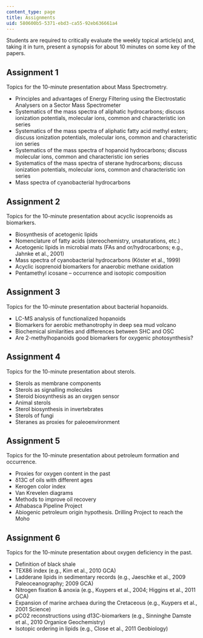 ```yaml
---
content_type: page
title: Assignments
uid: 580600b5-5371-ebd3-ca55-92eb636661a4
---
```


Students are required to critically evaluate the weekly topical article(s) and, taking it in turn, present a synopsis for about 10 minutes on some key of the papers.

Assignment 1
------------

Topics for the 10-minute presentation about Mass Spectrometry.

*   Principles and advantages of Energy Filtering using the Electrostatic Analysers on a Sector Mass Spectrometer
*   Systematics of the mass spectra of aliphatic hydrocarbons; discuss ionization potentials, molecular ions, common and characteristic ion series
*   Systematics of the mass spectra of aliphatic fatty acid methyl esters; discuss ionization potentials, molecular ions, common and characteristic ion series
*   Systematics of the mass spectra of hopanoid hydrocarbons; discuss molecular ions, common and characteristic ion series
*   Systematics of the mass spectra of sterane hydrocarbons; discuss ionization potentials, molecular ions, common and characteristic ion series
*   Mass spectra of cyanobacterial hydrocarbons

Assignment 2
------------

Topics for the 10-minute presentation about acyclic isoprenoids as biomarkers.

*   Biosynthesis of acetogenic lipids
*   Nomenclature of fatty acids (stereochemistry, unsaturations, etc.)
*   Acetogenic lipids in microbial mats (FAs and or/hydrocarbons; e.g., Jahnke et al., 2001)
*   Mass spectra of cyanobacterial hydrocarbons (Köster et al., 1999)
*   Acyclic isoprenoid biomarkers for anaerobic methane oxidation
*   Pentamethyl icosane – occurrence and isotopic composition

Assignment 3
------------

Topics for the 10-minute presentation about bacterial hopanoids.

*   LC-MS analysis of functionalized hopanoids
*   Biomarkers for aerobic methanotrophy in deep sea mud volcano
*   Biochemical similarities and differences between SHC and OSC
*   Are 2-methylhopanoids good biomarkers for oxygenic photosynthesis?

Assignment 4
------------

Topics for the 10-minute presentation about sterols.

*   Sterols as membrane components
*   Sterols as signalling molecules
*   Steroid biosynthesis as an oxygen sensor
*   Animal sterols
*   Sterol biosynthesis in invertebrates
*   Sterols of fungi
*   Steranes as proxies for paleoenvironment

Assignment 5
------------

Topics for the 10-minute presentation about petroleum formation and occurrence.

*   Proxies for oxygen content in the past
*   δ13C of oils with different ages
*   Kerogen color index
*   Van Krevelen diagrams
*   Methods to improve oil recovery
*   Athabasca Pipeline Project
*   Abiogenic petroleum origin hypothesis. Drilling Project to reach the Moho

Assignment 6
------------

Topics for the 10-minute presentation about oxygen deficiency in the past.

*   Definition of black shale
*   TEX86 index (e.g., Kim et al., 2010 GCA)
*   Ladderane lipids in sedimentary records (e.g., Jaeschke et al., 2009 Paleoceanography; 2009 GCA)
*   Nitrogen fixation & anoxia (e.g., Kuypers et al., 2004; Higgins et al., 2011 GCA)
*   Expansion of marine archaea during the Cretaceous (e.g., Kuypers et al., 2001 Science)
*   pCO2 reconstructions using d13C-biomarkers (e.g., Sinninghe Damste et al., 2010 Organice Geochemistry)
*   Isotopic ordering in lipids (e.g., Close et al., 2011 Geobiology)